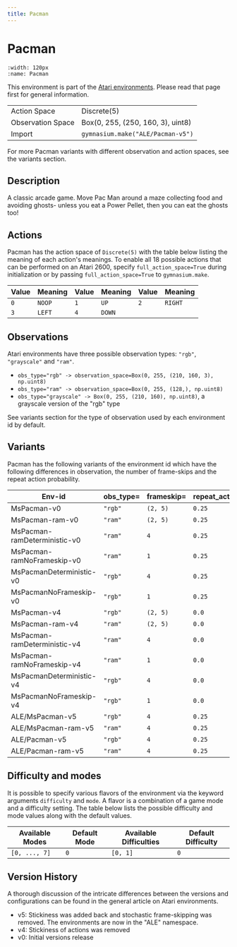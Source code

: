 ```yaml
---
title: Pacman
---
```


# Pacman

```{figure} ../../_static/videos/atari/pacman.gif
:width: 120px
:name: Pacman
```

This environment is part of the <a href='..'>Atari environments</a>. Please read that page first for general information.

|   |   |
|---|---|
| Action Space | Discrete(5) |
| Observation Space | Box(0, 255, (250, 160, 3), uint8) |
| Import | `gymnasium.make("ALE/Pacman-v5")` |

For more Pacman variants with different observation and action spaces, see the variants section.

## Description

A classic arcade game. Move Pac Man around a maze collecting food and avoiding ghosts- unless you eat a Power Pellet, then you can eat the ghosts too!

## Actions

Pacman has the action space of `Discrete(5)` with the table below listing the meaning of each action's meanings.
To enable all 18 possible actions that can be performed on an Atari 2600, specify `full_action_space=True` during
initialization or by passing `full_action_space=True` to `gymnasium.make`.

| Value   | Meaning   | Value   | Meaning   | Value   | Meaning   |
|---------|-----------|---------|-----------|---------|-----------|
| `0`     | `NOOP`    | `1`     | `UP`      | `2`     | `RIGHT`   |
| `3`     | `LEFT`    | `4`     | `DOWN`    |         |           |

## Observations

Atari environments have three possible observation types: `"rgb"`, `"grayscale"` and `"ram"`.

- `obs_type="rgb" -> observation_space=Box(0, 255, (210, 160, 3), np.uint8)`
- `obs_type="ram" -> observation_space=Box(0, 255, (128,), np.uint8)`
- `obs_type="grayscale" -> Box(0, 255, (210, 160), np.uint8)`, a grayscale version of the "rgb" type

See variants section for the type of observation used by each environment id by default.



## Variants

Pacman has the following variants of the environment id which have the following differences in observation,
the number of frame-skips and the repeat action probability.

| Env-id                       | obs_type=   | frameskip=   | repeat_action_probability=   |
|------------------------------|-------------|--------------|------------------------------|
| MsPacman-v0                  | `"rgb"`     | `(2, 5)`     | `0.25`                       |
| MsPacman-ram-v0              | `"ram"`     | `(2, 5)`     | `0.25`                       |
| MsPacman-ramDeterministic-v0 | `"ram"`     | `4`          | `0.25`                       |
| MsPacman-ramNoFrameskip-v0   | `"ram"`     | `1`          | `0.25`                       |
| MsPacmanDeterministic-v0     | `"rgb"`     | `4`          | `0.25`                       |
| MsPacmanNoFrameskip-v0       | `"rgb"`     | `1`          | `0.25`                       |
| MsPacman-v4                  | `"rgb"`     | `(2, 5)`     | `0.0`                        |
| MsPacman-ram-v4              | `"ram"`     | `(2, 5)`     | `0.0`                        |
| MsPacman-ramDeterministic-v4 | `"ram"`     | `4`          | `0.0`                        |
| MsPacman-ramNoFrameskip-v4   | `"ram"`     | `1`          | `0.0`                        |
| MsPacmanDeterministic-v4     | `"rgb"`     | `4`          | `0.0`                        |
| MsPacmanNoFrameskip-v4       | `"rgb"`     | `1`          | `0.0`                        |
| ALE/MsPacman-v5              | `"rgb"`     | `4`          | `0.25`                       |
| ALE/MsPacman-ram-v5          | `"ram"`     | `4`          | `0.25`                       |
| ALE/Pacman-v5                | `"rgb"`     | `4`          | `0.25`                       |
| ALE/Pacman-ram-v5            | `"ram"`     | `4`          | `0.25`                       |

## Difficulty and modes

It is possible to specify various flavors of the environment via the keyword arguments `difficulty` and `mode`.
A flavor is a combination of a game mode and a difficulty setting. The table below lists the possible difficulty and mode values
along with the default values.

| Available Modes   | Default Mode   | Available Difficulties   | Default Difficulty   |
|-------------------|----------------|--------------------------|----------------------|
| `[0, ..., 7]`     | `0`            | `[0, 1]`                 | `0`                  |

## Version History

A thorough discussion of the intricate differences between the versions and configurations can be found in the general article on Atari environments.

* v5: Stickiness was added back and stochastic frame-skipping was removed. The environments are now in the "ALE" namespace.
* v4: Stickiness of actions was removed
* v0: Initial versions release
